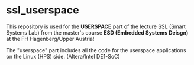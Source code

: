 # ssl_userspace

This repository is used for the <b>USERSPACE</b> part of the lecture SSL (Smart Systems Lab) from the master's course <b>ESD (Embedded Systems Deisgn)</b> at the FH Hagenberg/Upper Austria!

The "userspace" part includes all the code for the userspace applications on the Linux (HPS) side. (Altera/Intel DE1-SoC)
